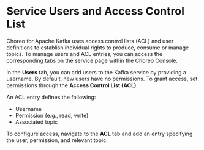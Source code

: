 # Service Users and Access Control List

Choreo for Apache Kafka uses access control lists (ACL) and user definitions to establish individual rights to produce, consume or manage topics. To manage users and ACL entries, you can access the corresponding tabs on the service page within the Choreo Console.

In the **Users** tab, you can add users to the Kafka service by providing a username. By default, new users have no permissions. To grant access, set permissions through the **Access Control List (ACL)**.

An ACL entry defines the following:

- Username
- Permission (e.g., read, write)
- Associated topic

To configure access, navigate to the **ACL** tab and add an entry specifying the user, permission, and relevant topic.

